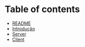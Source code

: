 # Table of contents

* [README](README.md)
* [Introdução](introducao.md)
* [Server](server.md)
* [Client](client.md)

